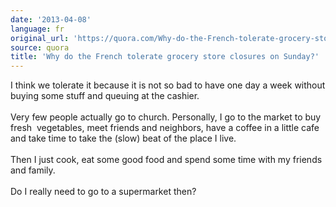 ```yaml
---
date: '2013-04-08'
language: fr
original_url: 'https://quora.com/Why-do-the-French-tolerate-grocery-store-closures-on-Sunday/answer/Clément-Renaud'
source: quora
title: 'Why do the French tolerate grocery store closures on Sunday?'
---
```


I think we tolerate it because it is not so bad to have one day a week
without buying some stuff and queuing at the cashier.\
\
Very few people actually go to church. Personally, I go to the market to
buy fresh  vegetables, meet friends and neighbors, have a coffee in a
little cafe and take time to take the (slow) beat of the place I live.\
\
Then I just cook, eat some good food and spend some time with my friends
and family.\
\
Do I really need to go to a supermarket then?
